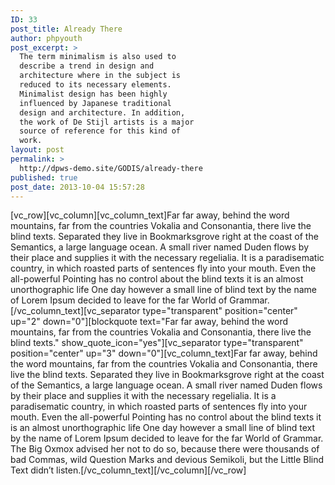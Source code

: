 ```yaml
---
ID: 33
post_title: Already There
author: phpyouth
post_excerpt: >
  The term minimalism is also used to
  describe a trend in design and
  architecture where in the subject is
  reduced to its necessary elements.
  Minimalist design has been highly
  influenced by Japanese traditional
  design and architecture. In addition,
  the work of De Stijl artists is a major
  source of reference for this kind of
  work.
layout: post
permalink: >
  http://dpws-demo.site/GODIS/already-there
published: true
post_date: 2013-10-04 15:57:28
---
```

[vc_row][vc_column][vc_column_text]Far far away, behind the word mountains, far from the countries Vokalia and Consonantia, there live the blind texts. Separated they live in Bookmarksgrove right at the coast of the Semantics, a large language ocean. A small river named Duden flows by their place and supplies it with the necessary regelialia. It is a paradisematic country, in which roasted parts of sentences fly into your mouth. Even the all-powerful Pointing has no control about the blind texts it is an almost unorthographic life One day however a small line of blind text by the name of Lorem Ipsum decided to leave for the far World of Grammar.[/vc_column_text][vc_separator type="transparent" position="center" up="2" down="0"][blockquote text="Far far away, behind the word mountains, far from the countries Vokalia and Consonantia, there live the blind texts." show_quote_icon="yes"][vc_separator type="transparent" position="center" up="3" down="0"][vc_column_text]Far far away, behind the word mountains, far from the countries Vokalia and Consonantia, there live the blind texts. Separated they live in Bookmarksgrove right at the coast of the Semantics, a large language ocean. A small river named Duden flows by their place and supplies it with the necessary regelialia. It is a paradisematic country, in which roasted parts of sentences fly into your mouth. Even the all-powerful Pointing has no control about the blind texts it is an almost unorthographic life One day however a small line of blind text by the name of Lorem Ipsum decided to leave for the far World of Grammar. The Big Oxmox advised her not to do so, because there were thousands of bad Commas, wild Question Marks and devious Semikoli, but the Little Blind Text didn’t listen.[/vc_column_text][/vc_column][/vc_row]